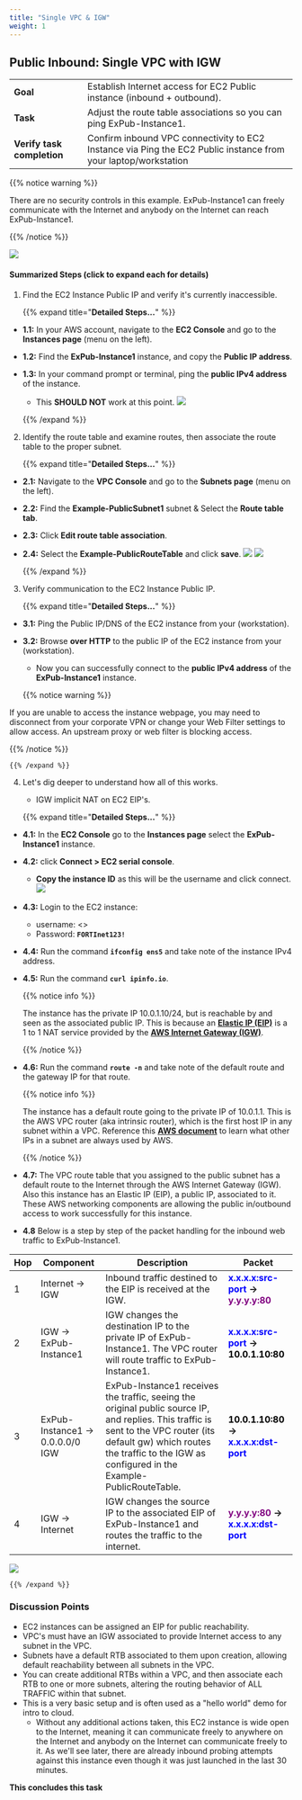 ```yaml
---
title: "Single VPC & IGW"
weight: 1
---
```



## **Public Inbound: Single VPC with IGW**
|                            |    |  
|----------------------------| ----
| **Goal**                   | Establish Internet access for EC2 Public instance (inbound + outbound).
| **Task**                   | Adjust the route table associations so you can ping ExPub-Instance1.
| **Verify task completion** | Confirm inbound VPC connectivity to EC2 Instance via Ping the EC2 Public instance from your laptop/workstation 

{{% notice warning %}} 

There are no security controls in this example. ExPub-Instance1 can freely communicate with the Internet and anybody on the Internet can reach ExPub-Instance1.

{{% /notice %}}

![](../image-vpc-example.png)


#### Summarized Steps (click to expand each for details)

1. Find the EC2 Instance Public IP and verify it's currently inaccessible.

    {{% expand title="**Detailed Steps...**" %}}

- **1.1:** In your AWS account, navigate to the **EC2 Console** and go to the **Instances page** (menu on the left).
- **1.2:** Find the **ExPub-Instance1** instance, and copy the **Public IP address**.
- **1.3:** In your command prompt or terminal, ping the **public IPv4 address** of the instance.
   - This **SHOULD NOT** work at this point.
![](image-t1-1.png)

    {{% /expand %}}

2. Identify the route table and examine routes, then associate the route table to the proper subnet.

    {{% expand title="**Detailed Steps...**" %}}

- **2.1:** Navigate to the **VPC Console** and go to the **Subnets page** (menu on the left).
- **2.2:** Find the **Example-PublicSubnet1** subnet & Select the **Route table tab**.
- **2.3:** Click **Edit route table association**.
- **2.4:** Select the **Example-PublicRouteTable** and click **save**.
![](image-t1-2.png)
![](image-t1-3.png)

  {{% /expand %}}

3. Verify communication to the EC2 Instance Public IP. 

    {{% expand title="**Detailed Steps...**" %}}

- **3.1:** Ping the Public IP/DNS of the EC2 instance from your (workstation).
- **3.2:** Browse **over HTTP** to the public IP of the EC2 instance from your (workstation).
  - Now you can successfully connect to the **public IPv4 address** of the **ExPub-Instance1** instance. 

  {{% notice warning %}}
    
If you are unable to access the instance webpage, you may need to disconnect from your corporate VPN or change your Web Filter settings to allow access. An upstream proxy or web filter is blocking access.

  {{% /notice %}}
  
    {{% /expand %}}

4. Let's dig deeper to understand how all of this works.
   - IGW implicit NAT on EC2 EIP's.

    {{% expand title="**Detailed Steps...**" %}}

- **4.1:** In the **EC2 Console** go to the **Instances page** select the **ExPub-Instance1** instance.
- **4.2:** click **Connect > EC2 serial console**.
    - **Copy the instance ID** as this will be the username and click connect. 
  ![](image-t1-4.png)
- **4.3:** Login to the EC2 instance:
    - username: <<copied Instance ID from above>>
    - Password: **`FORTInet123!`** 
- **4.4:** Run the command **`ifconfig ens5`** and take note of the instance IPv4 address.
- **4.5:** Run the command **`curl ipinfo.io`**.

  {{% notice info %}}
    
  The instance has the private IP 10.0.1.10/24, but is reachable by and seen as the associated public IP. This is because an [**Elastic IP (EIP)**](https://docs.aws.amazon.com/vpc/latest/userguide/vpc-eips.html) is a 1 to 1 NAT service provided by the [**AWS Internet Gateway (IGW)**](https://docs.aws.amazon.com/vpc/latest/userguide/VPC_Internet_Gateway.html).
    
  {{% /notice %}}

- **4.6:** Run the command **`route -n`** and take note of the default route and the gateway IP for that route.

  {{% notice info %}}

  The instance has a default route going to the private IP of 10.0.1.1. This is the AWS VPC router (aka intrinsic router), which is the first host IP in any subnet within a VPC. Reference this [**AWS document**](https://docs.aws.amazon.com/vpc/latest/userguide/subnet-sizing.html#subnet-sizing-ipv4) to learn what other IPs in a subnet are always used by AWS.

  {{% /notice %}}
  
- **4.7:** The VPC route table that you assigned to the public subnet has a default route to the Internet through the AWS Internet Gateway (IGW). Also this instance has an Elastic IP (EIP), a public IP, associated to it. These AWS networking components are allowing the public in/outbound access to work successfully for this instance.
     
- **4.8** Below is a step by step of the packet handling for the inbound web traffic to ExPub-Instance1.

Hop | Component | Description | Packet |
---|---|---|---|
1 | Internet -> IGW | Inbound traffic destined to the EIP is received at the IGW. | **<span style="color:blue">x.x.x.x:src-port</span> -> <span style="color:purple">y.y.y.y:80</span>** |
2 | IGW -> ExPub-Instance1 | IGW changes the destination IP to the private IP of ExPub-Instance1. The VPC router will route traffic to ExPub-Instance1. | **<span style="color:blue">x.x.x.x:src-port</span> -> <span style="color:black">10.0.1.10:80</span>** |
3 | ExPub-Instance1 -> 0.0.0.0/0 IGW| ExPub-Instance1 receives the traffic, seeing the original public source IP, and replies. This traffic is sent to the VPC router (its default gw) which routes the traffic to the IGW as configured in the Example-PublicRouteTable. | **<span style="color:black">10.0.1.10:80</span> -> <span style="color:blue">x.x.x.x:dst-port</span>** |
4 | IGW -> Internet | IGW changes the source IP to the associated EIP of ExPub-Instance1 and routes the traffic to the internet. | **<span style="color:purple">y.y.y.y:80</span> -> <span style="color:blue">x.x.x.x:dst-port</span>** |

  ![](image-t1-5.png)

    {{% /expand %}}

### Discussion Points
- EC2 instances can be assigned an EIP for public reachability.
- VPC's must have an IGW associated to provide Internet access to any subnet in the VPC.
- Subnets have a default RTB associated to them upon creation, allowing default reachability between all subnets in the VPC. 
- You can create additional RTBs within a VPC, and then associate each RTB to one or more subnets, altering the routing behavior of ALL TRAFFIC within that subnet.
- This is a very basic setup and is often used as a "hello world" demo for intro to cloud. 
  - Without any additional actions taken, this EC2 instance is wide open to the Internet, meaning it can communicate freely to anywhere on the Internet and anybody on the Internet can communicate freely to it. As we'll see later, there are already inbound probing attempts against this instance even though it was just launched in the last 30 minutes.

**This concludes this task**
